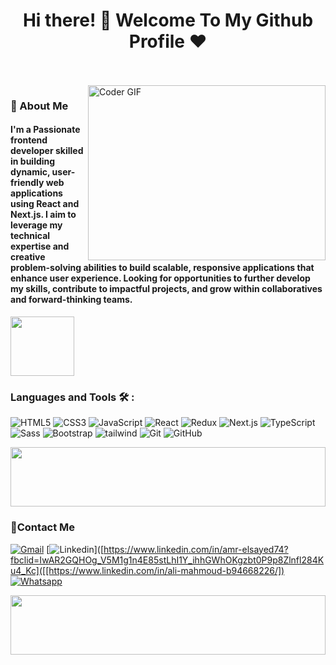 <h1 align="center">Hi there! 👋 <!-- <img src="https://raw.githubusercontent.com/MartinHeinz/MartinHeinz/master/wave.gif" width="25px"> -->Welcome To My Github Profile ♥</h1>
<!-- # Hello! <img src="https://raw.githubusercontent.com/MartinHeinz/MartinHeinz/master/wave.gif" width="30px"> My Name is Amr, Welcome To My Github Profile ♥  -->
<!-- <img src="https://github.com/Govindv7555/Govindv7555/blob/main/49e76e0596857673c5c80c85b84394c1.gif" width=1000px height=95px> -->

<br/>
<br/>

<img align="right" src="https://media.giphy.com/media/SWoSkN6DxTszqIKEqv/giphy.gif" alt="Coder GIF" width="380" height="280">



<h3>🚀 About Me</h3> 
<h4> I'm a Passionate frontend developer skilled in building dynamic, user-friendly web applications using React and Next.js. I aim to leverage my technical expertise and creative problem-solving abilities to build scalable, responsive applications that enhance user experience. Looking for opportunities to further develop my skills, contribute to impactful projects, and grow within collaboratives and forward-thinking teams.
</h4>


<!-- <h4> I'm Ali Mahmoud from Egypt. I'm a Computer Science Student and Junior Front-End Developer. </h4> -->


	

<img align="center" src="https://github.com/Govindv7555/Govindv7555/blob/main/49e76e0596857673c5c80c85b84394c1.gif" width= 45% height=95px>

### Languages and Tools 🛠 : 

![HTML5](https://img.shields.io/badge/-HTML5-%23E44D27?style=flat-square&logo=html5&logoColor=ffffff)
![CSS3](https://img.shields.io/badge/-CSS3-%231572B6?style=flat-square&logo=css3)
![JavaScript](https://img.shields.io/badge/-JavaScript-black?style=flat-square&logo=javascript)
![React](https://img.shields.io/badge/-React-%23282C34?style=flat-square&logo=react)
![Redux](https://img.shields.io/badge/-redux-7348b6?style=flat-square&logo=redux&logoColor=ffffff)
![Next.js](https://img.shields.io/badge/-next-7348b6?style=flat-square&logo=redux&logoColor=ffffff)
![TypeScript](https://img.shields.io/badge/-Typescript-black?style=flat-square&logo=typescript)
![Sass](https://img.shields.io/badge/-Sass-%23CC6699?style=flat-square&logo=sass&logoColor=ffffff)
![Bootstrap](https://img.shields.io/badge/-Bootstrap-563D7C?style=flat-square&logo=Bootstrap)
![tailwind](https://img.shields.io/badge/-tailwindcss-15b4c1?style=flat-square&logo=tailwindcss&logoColor=ffffff)
![Git](https://img.shields.io/badge/-Git-%23F05032?style=flat-square&logo=git&logoColor=%23ffffff)
![GitHub](https://img.shields.io/badge/-GitHub-181717?style=flat-square&logo=github)
<!-- ![VS Code](http://img.shields.io/badge/-VS%20Code-007ACC?style=flat-square&logo=visual-studio-code&logoColor=ffffff)
![Windows](http://img.shields.io/badge/-Windows-0078D6?style=flat-square&logo=windows&logoColor=ffffff)
![notion](https://img.shields.io/badge/-notion-fff?style=flat-square&logo=notion&logoColor=000) -->


<!-- - ### I’m currently learning -->
<!-- ![React](https://img.shields.io/badge/-React-%23282C34?style=flat-square&logo=react) -->
<!-- ![Redux](https://img.shields.io/badge/-redux-7348b6?style=flat-square&logo=redux&logoColor=ffffff) -->
<!-- ![typescript](https://img.shields.io/badge/-typescript-2e72bc?style=flat-square&logo=typescript&logoColor=ffffff) -->


<img src="https://github.com/Govindv7555/Govindv7555/blob/main/49e76e0596857673c5c80c85b84394c1.gif" width=100% height=95px>

 ### 🔗Contact Me
[![Gmail](https://img.shields.io/badge/Gmail-D14836?style=for-the-badge&logo=gmail&logoColor=white&link=mailto:alimahmoud.cs@outlook.com)](mailto:alimahmoud.cs@outlook.com)
[![Linkedin](https://img.shields.io/badge/LinkedIn-0077B5?style=for-the-badge&logo=linkedin&logoColor=white
)]([https://www.linkedin.com/in/amr-elsayed74?fbclid=IwAR2GQHOg_V5M1g1n4E85stLhI1Y_ihhGWhOKgzbt0P9p8Zlnfl284Ku4_Kc]([[https://www.linkedin.com/in/ali-mahmoud-b94668226/])
[![Whatsapp](https://img.shields.io/badge/-Whatsapp-075e54?style=for-the-badge&logo=Whatsapp&logoColor=white)](https://api.whatsapp.com/send?phone=01557064948)

 <img src="https://github.com/Govindv7555/Govindv7555/blob/main/49e76e0596857673c5c80c85b84394c1.gif" width=100% height=95px>

